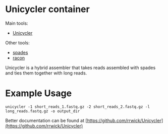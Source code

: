 # Unicycler container

Main tools:
- [Unicycler](https://github.com/rrwick/Unicycler)

Other tools:
- [spades](https://github.com/ablab/spades)
- [racon](https://github.com/isovic/racon)

Unicycler is a hybrid assembler that takes reads assembled with spades and ties them together with long reads.

# Example Usage

```
unicycler -1 short_reads_1.fastq.gz -2 short_reads_2.fastq.gz -l long_reads.fastq.gz -o output_dir
```

Better documentation can be found at [https://github.com/rrwick/Unicycler](https://github.com/rrwick/Unicycler)
